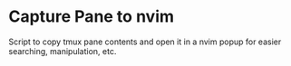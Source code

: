 # Capture Pane to nvim

Script to copy tmux pane contents and open it in a nvim popup for easier searching, manipulation, etc.
